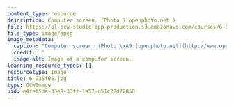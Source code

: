 ```yaml
---
content_type: resource
description: Computer screen. (Photo ? openphoto.net.)
file: https://ol-ocw-studio-app-production.s3.amazonaws.com/courses/6-035-computer-language-engineering-sma-5502-fall-2005/e4fef5da33e933ff1a57d51c22d72850_6-035f05.jpg
file_type: image/jpeg
image_metadata:
  caption: "Computer screen. (Photo \xA9 [openphoto.net](http://www.openphoto.net/).)"
  credit: ''
  image-alt: Image of a computer screen.
learning_resource_types: []
resourcetype: Image
title: 6-035f05.jpg
type: OCWImage
uid: e4fef5da-33e9-33ff-1a57-d51c22d72850
---
```

